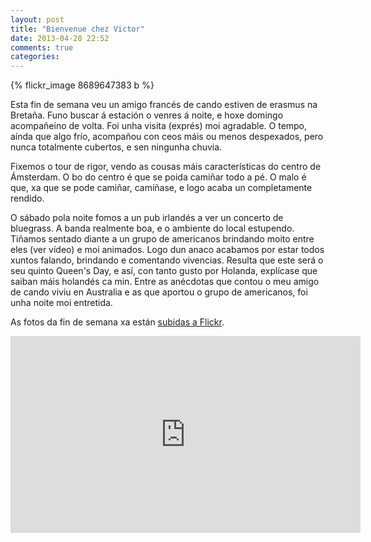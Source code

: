 ```yaml
---
layout: post
title: "Bienvenue chez Victor"
date: 2013-04-28 22:52
comments: true
categories: 
---
```


{% flickr_image 8689647383 b %}

Esta fin de semana veu un amigo francés de cando estiven de erasmus na Bretaña. Funo buscar á estación o venres á noite, e hoxe domingo acompañeino de volta. Foi unha visita (exprés) moi agradable. O tempo, aínda que algo frío, acompañou con ceos máis ou menos despexados, pero nunca totalmente cubertos, e sen ningunha chuvia.

Fixemos o tour de rigor, vendo as cousas máis características do centro de Ámsterdam. O bo do centro é que se poida camiñar todo a pé. O malo é que, xa que se pode camiñar, camíñase, e logo acaba un completamente rendido.

O sábado pola noite fomos a un pub irlandés a ver un concerto de bluegrass. A banda realmente boa, e o ambiente do local estupendo. Tiñamos sentado diante a un grupo de americanos brindando moito entre eles (ver vídeo) e moi animados. Logo dun anaco acabamos por estar todos xuntos falando, brindando e comentando vivencias. Resulta que este será o seu quinto Queen's Day, e así, con tanto gusto por Holanda, explícase que saiban máis holandés ca min. Entre as anécdotas que contou o meu amigo de cando viviu en Australia e as que aportou o grupo de americanos, foi unha noite moi entretida.

As fotos da fin de semana xa están [subidas a Flickr](http://www.flickr.com/photos/victorpena/sets/72157633373551862/).

<iframe width="560" height="315" src="http://www.youtube.com/embed/sbvu2vsCSUw?rel=0" frameborder="0" allowfullscreen></iframe>

